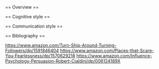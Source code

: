 == Overview ==

== Cognitive style ==

== Communication style ==

== Bibliography ==

https://www.amazon.com/Turn-Ship-Around-Turning-Followers/dp/1591846404
https://www.amazon.com/Places-that-Scare-You-Fearlessness/dp/1570629218
https://www.amazon.com/Influence-Psychology-Persuasion-Robert-Cialdini/dp/006124189X
